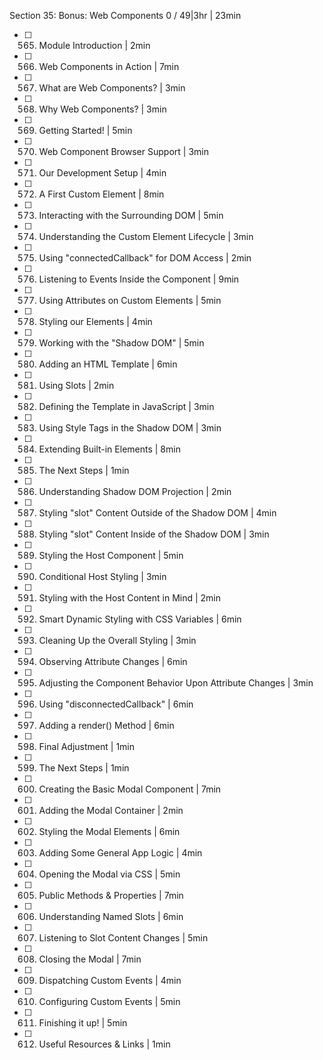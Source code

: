 Section 35: Bonus: Web Components 0 / 49|3hr  | 23min
- [ ] 565. Module Introduction | 2min
- [ ] 566. Web Components in Action | 7min
- [ ] 567. What are Web Components? | 3min
- [ ] 568. Why Web Components? | 3min
- [ ] 569. Getting Started! | 5min
- [ ] 570. Web Component Browser Support | 3min
- [ ] 571. Our Development Setup | 4min
- [ ] 572. A First Custom Element | 8min
- [ ] 573. Interacting with the Surrounding DOM | 5min
- [ ] 574. Understanding the Custom Element Lifecycle | 3min
- [ ] 575. Using "connectedCallback" for DOM Access | 2min
- [ ] 576. Listening to Events Inside the Component | 9min
- [ ] 577. Using Attributes on Custom Elements | 5min
- [ ] 578. Styling our Elements | 4min
- [ ] 579. Working with the "Shadow DOM" | 5min
- [ ] 580. Adding an HTML Template | 6min
- [ ] 581. Using Slots | 2min
- [ ] 582. Defining the Template in JavaScript | 3min
- [ ] 583. Using Style Tags in the Shadow DOM | 3min
- [ ] 584. Extending Built-in Elements | 8min
- [ ] 585. The Next Steps | 1min
- [ ] 586. Understanding Shadow DOM Projection | 2min
- [ ] 587. Styling "slot" Content Outside of the Shadow DOM | 4min
- [ ] 588. Styling "slot" Content Inside of the Shadow DOM | 3min
- [ ] 589. Styling the Host Component | 5min
- [ ] 590. Conditional Host Styling | 3min
- [ ] 591. Styling with the Host Content in Mind | 2min
- [ ] 592. Smart Dynamic Styling with CSS Variables | 6min
- [ ] 593. Cleaning Up the Overall Styling | 3min
- [ ] 594. Observing Attribute Changes | 6min
- [ ] 595. Adjusting the Component Behavior Upon Attribute Changes | 3min
- [ ] 596. Using "disconnectedCallback" | 6min
- [ ] 597. Adding a render() Method | 6min
- [ ] 598. Final Adjustment | 1min
- [ ] 599. The Next Steps | 1min
- [ ] 600. Creating the Basic Modal Component | 7min
- [ ] 601. Adding the Modal Container | 2min
- [ ] 602. Styling the Modal Elements | 6min
- [ ] 603. Adding Some General App Logic | 4min
- [ ] 604. Opening the Modal via CSS | 5min
- [ ] 605. Public Methods & Properties | 7min
- [ ] 606. Understanding Named Slots | 6min
- [ ] 607. Listening to Slot Content Changes | 5min
- [ ] 608. Closing the Modal | 7min
- [ ] 609. Dispatching Custom Events | 4min
- [ ] 610. Configuring Custom Events | 5min
- [ ] 611. Finishing it up! | 5min
- [ ] 612. Useful Resources & Links | 1min

